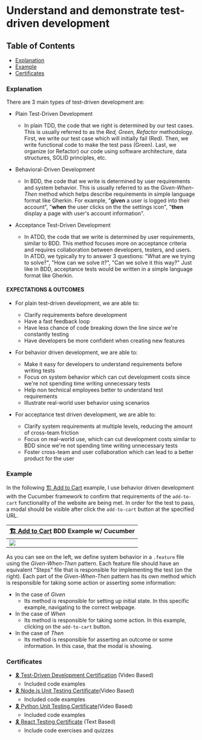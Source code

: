 # Understand and demonstrate test-driven development

## Table of Contents
- [Explanation](#explanation)
- [Example](#example)
- [Certificates](#certificates)

### Explanation

There are 3 main types of test-driven development are:
- Plain Test-Driven Development
    - In plain TDD, the code that we right is determined by our test cases. This is usually referred to as the *Red, Green, Refactor* methodology. First, we write our test case  which will initially fail (Red). Then, we write functional code to make the test pass (Green). Last, we organize (or Refactor) our code using software architecture, data structures, SOLID principles, etc.
    
- Behavioral-Driven Development
    - In BDD, the code that we write is determined by user requirements and system behavior. This is usually referred to as the *Given-When-Then* method which helps describe requirements in simple language format like Gherkin. For example, "**given** a user is logged into their account", "**when** the user clicks on the the settings icon", "**then** display a page with user's account information".
    
- Acceptance Test-Driven Development
    - In ATDD, the code that we write is determined by user requirements, similar to BDD. This method focuses more on acceptance criteria and requires collaboration between developers, testers, and users. In ATDD, we typically try to answer 3 questions: "What are we trying to solve?", "How can we solve it?", "Can we solve it this way?" Just like in BDD, acceptance tests would be written in a simple language format like Gherkin.
   

#### **EXPECTATIONS & OUTCOMES**
- For plain test-driven development, we are able to: 
    - Clarify requirements before development
    - Have a fast feedback loop
    - Have less chance of code breaking down the line since we're constantly testing
    - Have developers be more confident when creating new features
    
- For behavior driven development, we are able to:
    - Make it easy for developers to understand requirements before writing tests
    - Focus on system behavior which can cut development costs since we're not spending time writing unnecessary tests
    - Help non technical employees better to understand test requirements 
    - Illustrate real-world user behavior using scenarios
  
 - For acceptance test driven development, we are able to:
    - Clarify system requirements at multiple levels, reducing the amount of cross-team friction
    - Focus on real-world use, which can cut development costs similar to BDD since we're not spending time writing unnecessary tests
    - Foster cross-team and user collaboration which can lead to a better product for the user

### Example

In the following [🏗 Add to Cart](https://github.com/4orter/Learning/tree/main/YourLearning/Selenium/Selenium%20Webdriver%20with%20TypeScript/SeleniumTS/tests/cucumber) example, I use behavior driven development with the Cucumber framework to confirm that requirements of the `add-to-cart` functionality of the website are being met. In order for the test to pass, a modal should be visible after click the `add-to-cart` button at the specified URL.
 
|[🏗 Add to Cart](https://github.com/4orter/Learning/tree/main/YourLearning/Selenium/Selenium%20Webdriver%20with%20TypeScript/SeleniumTS/tests/cucumber) BDD Example w/ Cucumber |
| ---- |
| ![](/Images/bdd_cucumber.png) | 

As you can see on the left, we define system behavior in a `.feature` file using the *Given-When-Then* pattern. Each feature file should have an equivalent "Steps" file that is responsible for implementing the test (on the right). Each part of the *Given-When-Then* pattern has its own method which is responsible for taking some action or asserting some information:
- In the case of *Given*
    - Its method is responsible for setting up initial state. In this specific example, navigating to the correct webpage. 
- In the case of *When*
    - Its method is responsible for taking some action. In this example, clicking on the `add-to-cart` button.
- In the case of *Then* 
    - Its method is responsible for asserting an outcome or some information. In this case, that the modal is showing.


### Certificates

- [🎗️ Test-Driven Development Certification](/Certificates/Test-Driven%20Development%20Certificate.pdf) (Video Based)
    - Included code examples
- [🎗️ Node.js Unit Testing Certificate](/Certificates/Node.js%20Unit%20Testing%20Certificate.pdf)(Video Based)
    - Included code examples
- [🎗️ Python Unit Testing Certificate](/Certificates/Python%20Unit%20Testing%20Certificate.pdf)(Video Based)
    - Included code examples
- [🎗️ React Testing Certificate](/Certificates/React%20Testing%20Certificate.pdf) (Text Based)
    - Include code exercises and quizzes